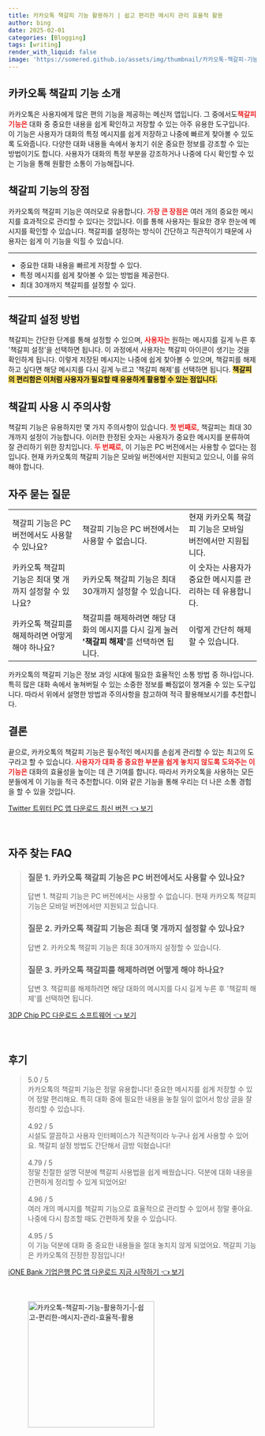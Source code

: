```yaml
---
title: 카카오톡 책갈피 기능 활용하기 | 쉽고 편리한 메시지 관리 효율적 활용
author: bing
date: 2025-02-01
categories: [Blogging]
tags: [writing]
render_with_liquid: false
image: 'https://somered.github.io/assets/img/thumbnail/카카오톡-책갈피-기능-활용하기-|-쉽고-편리한-메시지-관리-효율적-활용.webp'
---
```



<h2 id='카카오톡_책갈피_기능소개'>카카오톡 책갈피 기능 소개</h2>

<p>카카오톡은 사용자에게 많은 편의 기능을 제공하는 메신저 앱입니다. 그 중에서도<strong><span style="color: #ee2323;">책갈피 기능은</span></strong> 대화 중 중요한 내용을 쉽게 확인하고 저장할 수 있는 아주 유용한 도구입니다. 이 기능은 사용자가 대화의 특정 메시지를 쉽게 저장하고 나중에 빠르게 찾아볼 수 있도록 도와줍니다. 다양한 대화 내용들 속에서 놓치기 쉬운 중요한 정보를 강조할 수 있는 방법이기도 합니다. 사용자가 대화의 특정 부분을 강조하거나 나중에 다시 확인할 수 있는 기능을 통해 원활한 소통이 가능해집니다.</p>

<h2 id='책갈피_기능의_장점'>책갈피 기능의 장점</h2>

<p>카카오톡의 책갈피 기능은 여러모로 유용합니다. <b><span style="color: #ee2323;">가장 큰 장점은</span></b> 여러 개의 중요한 메시지를 효과적으로 관리할 수 있다는 것입니다. 이를 통해 사용자는 필요한 경우 한눈에 메시지를 확인할 수 있습니다. 책갈피를 설정하는 방식이 간단하고 직관적이기 때문에 사용자는 쉽게 이 기능을 익힐 수 있습니다. </p>

<hr />

<ul>
    <li>중요한 대화 내용을 빠르게 저장할 수 있다.</li>
    <li>특정 메시지를 쉽게 찾아볼 수 있는 방법을 제공한다.</li>
    <li>최대 30개까지 책갈피를 설정할 수 있다.</li>
</ul>

<hr />

<h2 id='책갈피_설정방법'>책갈피 설정 방법</h2>

<p>책갈피는 간단한 단계를 통해 설정할 수 있으며, <b><span style="color: #ee2323;">사용자는</span></b> 원하는 메시지를 길게 누른 후 '책갈피 설정'을 선택하면 됩니다. 이 과정에서 사용자는 책갈피 아이콘이 생기는 것을 확인하게 됩니다. 이렇게 저장된 메시지는 나중에 쉽게 찾아볼 수 있으며, 책갈피를 해제하고 싶다면 해당 메시지를 다시 길게 누르고 '책갈피 해제'를 선택하면 됩니다. <strong><span style="background-color: #ffe066;">책갈피의 편리함은 이처럼 사용자가 필요할 때 유용하게 활용할 수 있는 점입니다.</span></strong></p>

<h2 id='책갈피_사용시_주의사항'>책갈피 사용 시 주의사항</h2>

<p>책갈피 기능은 유용하지만 몇 가지 주의사항이 있습니다. <b><span style="color: #ee2323;">첫 번째로,</span></b> 책갈피는 최대 30개까지 설정이 가능합니다. 이러한 한정된 숫자는 사용자가 중요한 메시지를 분류하여 잘 관리하기 위한 장치입니다. <b><span style="color: #ee2323;">두 번째로,</span></b> 이 기능은 PC 버전에서는 사용할 수 없다는 점입니다. 현재 카카오톡의 책갈피 기능은 모바일 버전에서만 지원되고 있으니, 이를 유의해야 합니다. </p>

<h2 id='자주_묻는_질문'>자주 묻는 질문</h2>

<table>
    <tr>
        <td>책갈피 기능은 PC 버전에서도 사용할 수 있나요?</td>
        <td>책갈피 기능은 PC 버전에서는 사용할 수 없습니다.</td>
        <td>현재 카카오톡 책갈피 기능은 모바일 버전에서만 지원됩니다.</td>
    </tr>
    <tr>
        <td>카카오톡 책갈피 기능은 최대 몇 개까지 설정할 수 있나요?</td>
        <td>카카오톡 책갈피 기능은 최대 30개까지 설정할 수 있습니다.</td>
        <td>이 숫자는 사용자가 중요한 메시지를 관리하는 데 유용합니다.</td>
    </tr>
    <tr>
        <td>카카오톡 책갈피를 해제하려면 어떻게 해야 하나요?</td>
        <td>책갈피를 해제하려면 해당 대화의 메시지를 다시 길게 눌러 <strong>'책갈피 해제'</strong>를 선택하면 됩니다.</td>
        <td>이렇게 간단히 해제할 수 있습니다.</td>
    </tr>
</table>

<p>카카오톡의 책갈피 기능은 정보 과잉 시대에 필요한 효율적인 소통 방법 중 하나입니다. 특히 많은 대화 속에서 놓쳐버릴 수 있는 소중한 정보를 빠짐없이 챙겨줄 수 있는 도구입니다. 따라서 위에서 설명한 방법과 주의사항을 참고하여 적극 활용해보시기를 추천합니다.</p>

<h2 id='결론'>결론</h2>

<p>끝으로, 카카오톡의 책갈피 기능은 필수적인 메시지를 손쉽게 관리할 수 있는 최고의 도구라고 할 수 있습니다. <b><span style="color: #ee2323;">사용자가 대화 중 중요한 부분을 쉽게 놓치지 않도록 도와주는 이 기능은</span></b> 대화의 효율성을 높이는 데 큰 기여를 합니다. 따라서 카카오톡을 사용하는 모든 분들에게 이 기능을 적극 추천합니다. 이와 같은 기능을 통해 우리는 더 나은 소통 경험을 할 수 있을 것입니다.</p>


<p><a class="click-button" title="Twitter 트위터 PC 앱 다운로드 최신 버전" href="https://somered.github.io/posts/Twitter-%ED%8A%B8%EC%9C%84%ED%84%B0-PC-%EC%95%B1-%EB%8B%A4%EC%9A%B4%EB%A1%9C%EB%93%9C-%EC%B5%9C%EC%8B%A0-%EB%B2%84%EC%A0%84/" rel="dofollow">Twitter 트위터 PC 앱 다운로드 최신 버전 👈 보기</a></p><br>
<h2 id='자주_찾는_FAQ'>자주 찾는 FAQ</h2>
<div itemscope="" itemtype="https://schema.org/FAQPage">
<blockquote>
<div itemscope="" itemprop="mainEntity" itemtype="https://schema.org/Question">
<h3 itemprop="name">질문 1. 카카오톡 책갈피 기능은 PC 버전에서도 사용할 수 있나요?</h3>
<div itemscope="" itemprop="acceptedAnswer" itemtype="https://schema.org/Answer">
<span itemprop="text">
<p>답변 1. 책갈피 기능은 PC 버전에서는 사용할 수 없습니다. 현재 카카오톡 책갈피 기능은 모바일 버전에서만 지원되고 있습니다.</p>
</span>
</div>
</div>
<div itemscope="" itemprop="mainEntity" itemtype="https://schema.org/Question">
<h3 itemprop="name">질문 2. 카카오톡 책갈피 기능은 최대 몇 개까지 설정할 수 있나요?</h3>
<div itemscope="" itemprop="acceptedAnswer" itemtype="https://schema.org/Answer">
<span itemprop="text">
<p>답변 2. 카카오톡 책갈피 기능은 최대 30개까지 설정할 수 있습니다.</p>
</span>
</div>
</div>
<div itemscope="" itemprop="mainEntity" itemtype="https://schema.org/Question">
<h3 itemprop="name">질문 3. 카카오톡 책갈피를 해제하려면 어떻게 해야 하나요?</h3>
<div itemscope="" itemprop="acceptedAnswer" itemtype="https://schema.org/Answer">
<span itemprop="text">
<p>답변 3. 책갈피를 해제하려면 해당 대화의 메시지를 다시 길게 누른 후 '책갈피 해제'를 선택하면 됩니다.</p>
</span>
</div>
</div>
</blockquote>
</div>
<p><a class="click-button" title="3DP Chip PC 다운로드 소프트웨어" href="https://somered.github.io/posts/3DP-Chip-PC-%EB%8B%A4%EC%9A%B4%EB%A1%9C%EB%93%9C-%EC%86%8C%ED%94%84%ED%8A%B8%EC%9B%A8%EC%96%B4/" rel="dofollow">3DP Chip PC 다운로드 소프트웨어 👈 보기</a></p><br>
<h2 id='후기'>후기</h2>
<div itemscope itemtype="https://schema.org/Product">
  <blockquote>
  <div itemprop="review" itemscope itemtype="https://schema.org/Review">
      <div itemprop="reviewRating" itemscope itemtype="https://schema.org/Rating"> <span itemprop="ratingValue">5.0</span> / <span itemprop="bestRating">5</span> </div>
      <span itemprop="reviewBody">카카오톡의 책갈피 기능은 정말 유용합니다! 중요한 메시지를 쉽게 저장할 수 있어 정말 편리해요. 특히 대화 중에 필요한 내용을 놓칠 일이 없어서 항상 글을 잘 정리할 수 있습니다.</span>
  </div>
  <br>
  <div itemprop="review" itemscope itemtype="https://schema.org/Review">
      <div itemprop="reviewRating" itemscope itemtype="https://schema.org/Rating"> <span itemprop="ratingValue">4.92</span> / <span itemprop="bestRating">5</span> </div>
      <span itemprop="reviewBody">시설도 깔끔하고 사용자 인터페이스가 직관적이라 누구나 쉽게 사용할 수 있어요. 책갈피 설정 방법도 간단해서 금방 익혔습니다!</span>
  </div>
  <br>
  <div itemprop="review" itemscope itemtype="https://schema.org/Review">
      <div itemprop="reviewRating" itemscope itemtype="https://schema.org/Rating"> <span itemprop="ratingValue">4.79</span> / <span itemprop="bestRating">5</span> </div>
      <span itemprop="reviewBody">정말 친절한 설명 덕분에 책갈피 사용법을 쉽게 배웠습니다. 덕분에 대화 내용을 간편하게 정리할 수 있게 되었어요!</span>
  </div>
  <br>
  <div itemprop="review" itemscope itemtype="https://schema.org/Review">
      <div itemprop="reviewRating" itemscope itemtype="https://schema.org/Rating"> <span itemprop="ratingValue">4.96</span> / <span itemprop="bestRating">5</span> </div>
      <span itemprop="reviewBody">여러 개의 메시지를 책갈피 기능으로 효율적으로 관리할 수 있어서 정말 좋아요. 나중에 다시 참조할 때도 간편하게 찾을 수 있습니다.</span>
  </div>
  <br>
  <div itemprop="review" itemscope itemtype="https://schema.org/Review">
      <div itemprop="reviewRating" itemscope itemtype="https://schema.org/Rating"> <span itemprop="ratingValue">4.95</span> / <span itemprop="bestRating">5</span> </div>
      <span itemprop="reviewBody">이 기능 덕분에 대화 중 중요한 내용들을 절대 놓치지 않게 되었어요. 책갈피 기능은 카카오톡의 진정한 장점입니다!</span>
  </div>
  </blockquote>
</div>
<p><a class="click-button" title="iONE Bank 기업은행 PC 앱 다운로드 지금 시작하기" href="https://somered.github.io/posts/iONE-Bank-%EA%B8%B0%EC%97%85%EC%9D%80%ED%96%89-PC-%EC%95%B1-%EB%8B%A4%EC%9A%B4%EB%A1%9C%EB%93%9C-%EC%A7%80%EA%B8%88-%EC%8B%9C%EC%9E%91%ED%95%98%EA%B8%B0/" rel="dofollow">iONE Bank 기업은행 PC 앱 다운로드 지금 시작하기 👈 보기</a></p><br>
<figure class="image"><img src="https://somered.github.io/assets/img/thumbnail/카카오톡-책갈피-기능-활용하기-|-쉽고-편리한-메시지-관리-효율적-활용.webp" alt="카카오톡-책갈피-기능-활용하기-|-쉽고-편리한-메시지-관리-효율적-활용" width="256" height="256"></figure>